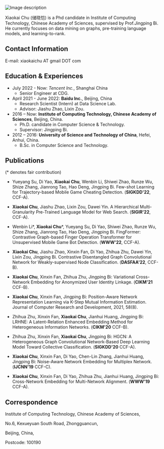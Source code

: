 <!-- <img align="right" src="pic/me.jpg"> -->

![Image description]("pic/me.jpg")

Xiaokai Chu (储晓恺) is a Phd candidate in Institute of Computing Technology, Chinese Academy of Sciences, supervised by Prof.Jingping Bi. He currently focuses on data mining on graphs, pre-training language models, and learning-to-rank.

## Contact Information
E-mail: xiaokaichu AT gmail DOT com
<!-- E-mail: chuxiaokai@ict.ac.cn -->

## Education & Experiences
- July 2022 - Now: *Tencent Inc.*, Shanghai China
    - Senior Engineer at CDG.
- April 2021 - June 2022: **Baidu Inc.**, Beijing, China
    - Research Scientist (Intern) at Data Science Lab.
    - Advisor: Jiashu Zhao, Lixin Zou.
- 2016 – Now: **Institute of Computing Technology, Chinese Academy of Sciences**, Beijing, China.
    - Ph.D. candidate in Computer Science & Technology.
    - Supervisor: Jingping Bi.
- 2012 – 2016: **University of Science and Technology of China**, Hefei, Anhui, China.
    - B.Sc. in Computer Science and Technology.

## Publications
(\* denotes fair contribution)

- Yueyang Su, Di Yao, **Xiaokai Chu**, Wenbin Li, Shiwei Zhao, Runze Wu, Shize Zhang, Jianrong Tao, Hao Deng, Jingping Bi. Few-shot Learning for Trajectory-based Mobile Game Cheating Detection. (**SIGKDD'22**, CCF-A).

- **Xiaokai Chu**, Jiashu Zhao, Lixin Zou, Dawei Yin. A Hierarchical Multi-Granularity Pre-Trained Language Model for Web Search. (**SIGIR'22**, CCF-A).

- Wenbin Li\*, **Xiaokai Chu**\*, Yueyang Su, Di Yao, Shiwei Zhao, Runze Wu, Shize Zhang, Jianrong Tao, Hao Deng, Jingping Bi. FingFormer: Contrastive Graph-based Finger Operation Transformer for Unsupervised Mobile Game Bot Detection. (**WWW'22**, CCF-A).

- **Xiaokai Chu**, Jiashu Zhao, Xinxin Fan, Di Yao, Zhihua Zhu, Dawei Yin, Lixin Zou, Jingping Bi. Contrastive Disentangled Graph Convolutional Network for Weakly-supervised Node Classification. (**DASFAA'22**, CCF-B).

- **Xiaokai Chu**, Xinxin Fan, Zhihua Zhu, Jingping Bi: Variational Cross-Network Embedding for Anonymized User Identity Linkage. (**CIKM'21** CCF-B).

- **Xiaokai Chu**, Xinxin Fan, Jingping Bi: Position-Aware Network Representation Learning via K-Step Mutual Information Estimation. Journal of Computer Research and Development, 2021, 58(8).

- Zhihua Zhu, Xinxin Fan, **Xiaokai Chu**, Jianhui Huang, Jingping Bi: LRHNE: A Latent-Relation Enhanced Embedding Method for Heterogeneous Information Networks. (**CIKM'20** CCF-B).

- Zhihua Zhu, Xinxin Fan, **Xiaokai Chu**, Jingping Bi: HGCN: A Heterogeneous Graph Convolutional Network-Based Deep Learning Model Toward Collective Classification. (**SIGKDD'20** CCF-A).

- **Xiaokai Chu**, Xinxin Fan, Di Yao, Chen-Lin Zhang, Jianhui Huang, Jingping Bi: Noise-Aware Network Embedding for Multiplex Network. (**IJCNN'19** CCF-C).

- **Xiaokai Chu**, Xinxin Fan, Di Yao, Zhihua Zhu, Jianhui Huang, Jingping Bi: Cross-Network Embedding for Multi-Network Alignment. (**WWW'19** CCF-A).


## Correspondence
Institute of Computing Technology, Chinese Academy of Sciences,

No.6, Kexueyuan South Road, Zhongguancun,

Beijing, China,

Postcode: 100190
